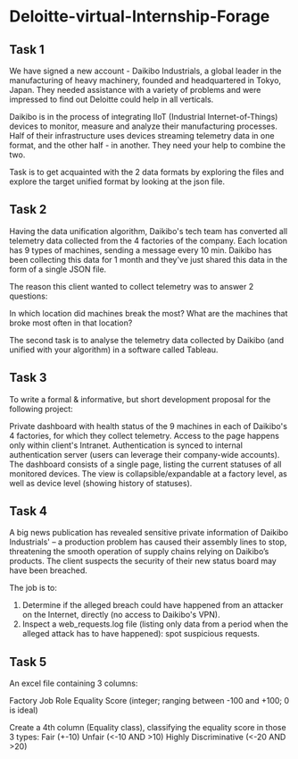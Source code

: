 # Deloitte-virtual-Internship-Forage

## Task 1
We have signed a new account - Daikibo Industrials, a global leader in the manufacturing of heavy machinery, founded and headquartered in Tokyo, Japan. They needed assistance with a variety of problems and were impressed to find out Deloitte could help in all verticals.

Daikibo is in the process of integrating IIoT (Industrial Internet-of-Things) devices to monitor, measure and analyze their manufacturing processes. Half of their infrastructure uses devices streaming telemetry data in one format, and the other half - in another. They need your help to combine the two.

Task is to get acquainted with the 2 data formats by exploring the files and explore the target unified format by looking at the json file.

## Task 2
Having the data unification algorithm, Daikibo's tech team has converted all telemetry data collected from the 4 factories of the company.
Each location has 9 types of machines, sending a message every 10 min. 
Daikibo has been collecting this data for 1 month and they've just shared this data in the form of a single JSON file.

The reason this client wanted to collect telemetry was to answer 2 questions:

In which location did machines break the most?
What are the machines that broke most often in that location?

The second task is to analyse the telemetry data collected by Daikibo (and unified with your algorithm) in a software called Tableau.

## Task 3

To write a formal & informative, but short development proposal for the following project:

Private dashboard with health status of the 9 machines in each of Daikibo's 4 factories, for which they collect telemetry.
Access to the page happens only within client's Intranet.
Authentication is synced to internal authentication server (users can leverage their company-wide accounts).
The dashboard consists of a single page, listing the current statuses of all monitored devices.
The view is collapsible/expandable at a factory level, as well as device level (showing history of statuses). 

## Task 4

A big news publication has revealed sensitive private information of Daikibo Industrials' – a production problem has caused their assembly lines to stop, threatening the smooth operation of supply chains relying on Daikibo’s products. The client suspects the security of their new status board may have been breached.

The job is to:
1) Determine if the alleged breach could have happened from an attacker on the Internet, directly (no access to Daikibo's VPN).
2) Inspect a web_requests.log file (listing only data from a period when the alleged attack has to have happened): spot suspicious requests.

## Task 5

An excel file containing 3 columns:

Factory
Job Role
Equality Score (integer; ranging between -100 and +100; 0 is ideal)

Create a 4th column (Equality class), classifying the equality score in those 3 types:
Fair (+-10)
Unfair (<-10 AND >10)
Highly Discriminative (<-20 AND >20)



 
